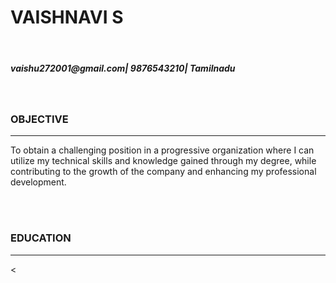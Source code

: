 <!DOCTYPE html>
<html>
  <head>
    <title>RESUME</title>
  </head>
  <body>
    <h1>VAISHNAVI S</h1><br>
    <h5>vaishu272001@gmail.com| 9876543210| Tamilnadu</h5><br>
    <h3>OBJECTIVE</h3>
    <HR>
    <P>To obtain a challenging position in a progressive organization where I can utilize my technical skills and knowledge gained through my degree, while       contributing to the growth of the company and enhancing my professional development.</P><br><br>
    <h3>EDUCATION</h3>
    <hr>
    <
  </body>
</html>
